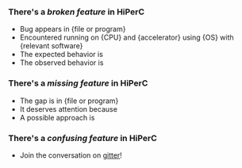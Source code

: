 ### There's a *broken feature* in HiPerC
- Bug appears in {file or program}
- Encountered running on {CPU} and {accelerator} using {OS} with {relevant software}
- The expected behavior is 
- The observed behavior is

### There's a *missing feature* in HiPerC
- The gap is in {file or program}
- It deserves attention because
- A possible approach is

### There's a *confusing feature* in HiPerC
- Join the conversation on [gitter](https://gitter.im/usnistgov/hiperc)!
